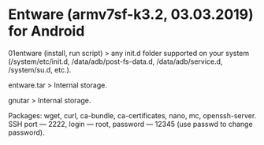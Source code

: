 # Entware (armv7sf-k3.2, 03.03.2019) for Android
01entware (install, run script) > any init.d folder supported on your system (/system/etc/init.d, /data/adb/post-fs-data.d, /data/adb/service.d, /system/su.d, etc.).

entware.tar > Internal storage.

gnutar > Internal storage.

Packages: wget, curl, ca-bundle, ca-certificates, nano, mc, openssh-server. SSH port — 2222, login — root, password — 12345 (use passwd to change password). 
